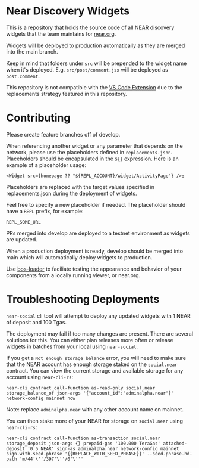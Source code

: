 # Near Discovery Widgets

This is a repository that holds the source code of all NEAR discovery widgets that the team maintains for [near.org]().

Widgets will be deployed to production automatically as they are merged into the main branch.

Keep in mind that folders under `src` will be prepended to the widget name when it's deployed. E.g. `src/post/comment.jsx` will be deployed as `post.comment`.

This repository is not compatible with the [VS Code Extension](https://docs.near.org/bos/dev/vscode) due to the replacements strategy featured in this repository.

# Contributing

Please create feature branches off of develop.

When referencing another widget or any parameter that depends on the network, please use the placeholders defined in `replacements.json`. Placeholders should be encapsulated in the `${}` expression. Here is an example of a placeholder usage:

`<Widget src={homepage ?? "${REPL_ACCOUNT}/widget/ActivityPage"} />;`

Placeholders are replaced with the target values specified in replacements.json during the deployment of widgets.

Feel free to specify a new placeholder if needed. The placeholder should have a `REPL` prefix, for example:

`REPL_SOME_URL`

PRs merged into develop are deployed to a testnet environment as widgets are updated. 

When a production deployment is ready, develop should be merged into main which will automatically deploy widgets to production.

Use [bos-loader](https://github.com/near/near-discovery#local-component-development) to faciliate testing the appearance and behavior of your components from a locally running viewer, or near.org. 

# Troubleshooting Deployments

`near-social` cli tool will attempt to deploy any updated widgets with 1 NEAR of deposit and 100 Tgas.

The deployment may fail if too many changes are present. There are several solutions for this. You can either plan releases more often or release widgets in batches from your local using `near-social`.

If you get a `Not enough storage balance` error, you will need to make sure that the NEAR account has enough storage staked on the `social.near` contract. You can view the current storage and available storage for any account using `near-cli-rs`:

`near-cli contract call-function as-read-only social.near storage_balance_of json-args '{"account_id":"adminalpha.near"}' network-config mainnet now`

Note: replace `adminalpha.near` with any other account name on mainnet.

You can then stake more of your NEAR for storage on `social.near` using `near-cli-rs`:

`near-cli contract call-function as-transaction social.near storage_deposit json-args {} prepaid-gas '100.000 TeraGas' attached-deposit '0.5 NEAR' sign-as adminalpha.near network-config mainnet sign-with-seed-phrase '{{REPLACE_WITH_SEED_PHRASE}}' --seed-phrase-hd-path 'm/44'\''/397'\''/0'\'''`
